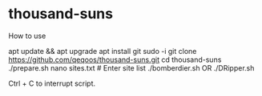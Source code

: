 # thousand-suns

How to use

apt update && apt upgrade
apt install git 
sudo -i
git clone https://github.com/qeqoos/thousand-suns.git
cd thousand-suns
./prepare.sh
nano sites.txt      # Enter site list
./bomberdier.sh OR ./DRipper.sh

Ctrl + C to interrupt script.